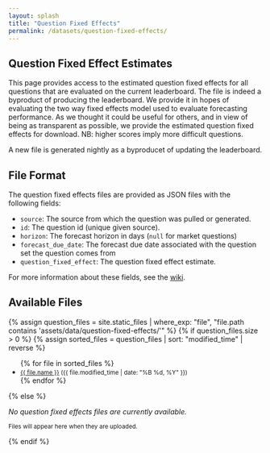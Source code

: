 ```yaml
---
layout: splash
title: "Question Fixed Effects"
permalink: /datasets/question-fixed-effects/
---
```


<section class="site-feature-card">
  <div class="site-feature-row__content">
    <div class="site-feature-row__left-2">
      <h1 class="site-feature-row__title">Question Fixed Effect Estimates</h1>
      <p>This page provides access to the estimated question fixed effects for all questions that are evaluated on the current leaderboard. The file is indeed a byproduct of producing the leaderboard. We provide it in hopes of evaluating the two way fixed effects model used to evaluate forecasting performance. As we thought it could be useful for others, and in view of being as transparent as possible, we provide the estimated question fixed effects for download. NB: higher scores imply more difficult questions.</p>
      <p>A new file is generated nightly as a byproducet of updating the leaderboard.</p>
    </div>
  </div>
</section>

<section class="site-feature-card">
  <div class="site-feature-row__content">
    <div class="site-feature-row__left-2">
      <h1 class="site-feature-row__title">File Format</h1>
      <p>The question fixed effects files are provided as JSON files with the following fields:</p>
      <ul>
        <li><code>source</code>: The source from which the question was pulled or generated.</li>
        <li><code>id</code>: The question id (unique given source).</li>
        <li><code>horizon</code>: The forecast horizon in days (<code>null</code> for market questions)</li>
        <li><code>forecast_due_date</code>: The forecast due date associated with the question set the question comes from</li>
        <li><code>question_fixed_effect</code>: The question fixed effect estimate.</li>
      </ul>
      <p>For more information about these fields, see the <a href="https://github.com/forecastingresearch/forecastbench/wiki/">wiki</a>.</p>
    </div>
  </div>
</section>

<section class="site-feature-card">
  <div class="site-feature-row__content">
    <div class="site-feature-row__left-2">
      <h1 class="site-feature-row__title">Available Files</h1>
      {% assign question_files = site.static_files | where_exp: "file", "file.path contains 'assets/data/question-fixed-effects/'" %}
      {% if question_files.size > 0 %}
        {% assign sorted_files = question_files | sort: "modified_time" | reverse %}
        <ul>
        {% for file in sorted_files %}
          <li>
            <small><a href="{{ file.path | relative_url }}">{{ file.name }}</a> ({{ file.modified_time | date: "%B %d, %Y" }})</small>
          </li>
        {% endfor %}
        </ul>
      {% else %}
        <p><em>No question fixed effects files are currently available.</em></p>
        <p><small>Files will appear here when they are uploaded.</small></p>
      {% endif %}
    </div>
  </div>
</section>
